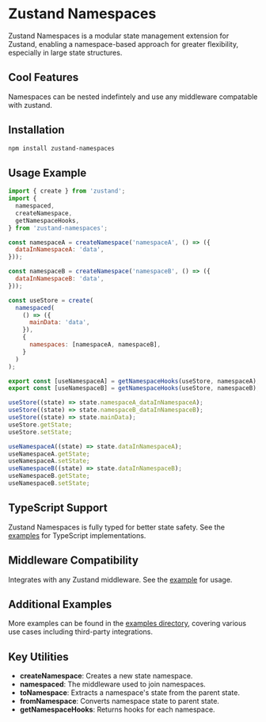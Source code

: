 # Zustand Namespaces

Zustand Namespaces is a modular state management extension for Zustand, enabling a namespace-based approach for greater flexibility, especially in large state structures.

## Cool Features

Namespaces can be nested indefintely and use any middleware compatable with zustand.

## Installation

```bash
npm install zustand-namespaces
```

## Usage Example

```javascript
import { create } from 'zustand';
import {
  namespaced,
  createNamespace,
  getNamespaceHooks,
} from 'zustand-namespaces';

const namespaceA = createNamespace('namespaceA', () => ({
  dataInNamespaceA: 'data',
}));

const namespaceB = createNamespace('namespaceB', () => ({
  dataInNamespaceB: 'data',
}));

const useStore = create(
  namespaced(
    () => ({
      mainData: 'data',
    }),
    {
      namespaces: [namespaceA, namespaceB],
    }
  )
);

export const [useNamespaceA] = getNamespaceHooks(useStore, namespaceA);
export const [useNamespaceB] = getNamespaceHooks(useStore, namespaceB);

useStore((state) => state.namespaceA_dataInNamespaceA);
useStore((state) => state.namespaceB_dataInNamespaceB);
useStore((state) => state.mainData);
useStore.getState;
useStore.setState;

useNamespaceA((state) => state.dataInNamespaceA);
useNamespaceA.getState;
useNamespaceA.setState;
useNamespaceB((state) => state.dataInNamespaceB);
useNamespaceB.getState;
useNamespaceB.setState;
```

## TypeScript Support

Zustand Namespaces is fully typed for better state safety. See the [examples](https://github.com/mooalot/zustand-namespaces/tree/main/examples) for TypeScript implementations.

## Middleware Compatibility

Integrates with any Zustand middleware. See the [example](https://github.com/mooalot/zustand-namespaces/blob/main/examples/namespacesWithMiddleware.ts) for usage.

## Additional Examples

More examples can be found in the [examples directory](https://github.com/mooalot/zustand-namespaces/tree/main/examples), covering various use cases including third-party integrations.

## Key Utilities

- **createNamespace**: Creates a new state namespace.
- **namespaced**: The middleware used to join namespaces.
- **toNamespace**: Extracts a namespace's state from the parent state.
- **fromNamespace**: Converts namespace state to parent state.
- **getNamespaceHooks**: Returns hooks for each namespace.
